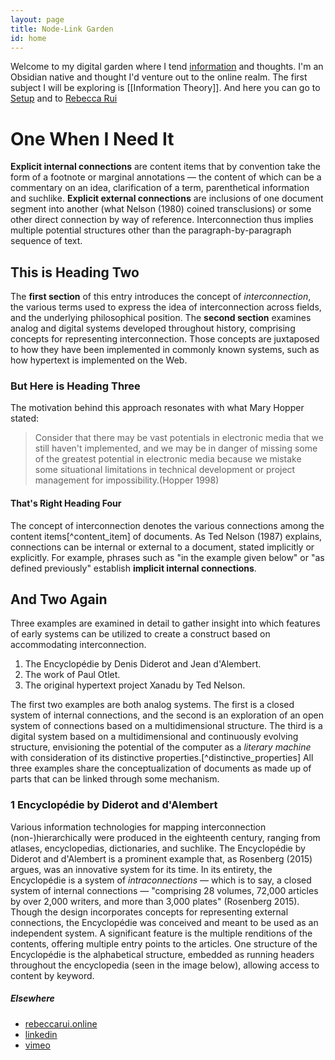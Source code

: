 ```yaml
---
layout: page
title: Node-Link Garden
id: home
---
```


Welcome to my digital garden where I tend [information](http://127.0.0.1:4000/digital_garden/information) and thoughts. I'm an Obsidian native and thought I'd venture out to the online realm. The first subject I will be exploring is [[Information Theory]]. And here you can go to [Setup](https://ifonts.xyz/ogg-font-family.html) and to [Rebecca Rui](http://127.0.0.1:4000/digital_garden/rebecca-rui)

# One When I Need It

**Explicit internal connections** are content items that by convention take the form of a footnote or marginal annotations — the content of which can be a commentary on an idea, clarification of a term, parenthetical information and suchlike. **Explicit external connections** are inclusions of one document segment into another (what Nelson (1980) coined transclusions) or some other direct connection by way of reference. Interconnection thus implies multiple potential structures other than the paragraph-by-paragraph sequence of text.

## This is Heading Two

The **first section** of this entry introduces the concept of *interconnection*, the various terms used to express the idea of interconnection across fields, and the underlying philosophical position. The **second section** examines analog and digital systems developed throughout history, comprising concepts for representing interconnection. Those concepts are juxtaposed to how they have been implemented in commonly known systems, such as how hypertext is implemented on the Web.

### But Here is Heading Three

The motivation behind this approach resonates with what Mary Hopper stated:

> Consider that there may be vast potentials in electronic media that we still haven't implemented, and we may be in danger of missing some of the greatest potential in electronic media because we mistake some situational limitations in technical development or project management for impossibility.(Hopper 1998)

#### That's Right Heading Four

The concept of interconnection denotes the various connections among the content items[^content_item] of documents. As Ted Nelson (1987) explains, connections can be internal or external to a document, stated implicitly or explicitly. For example, phrases such as "in the example given below" or "as defined previously" establish **implicit internal connections**.

## And Two Again

Three examples are examined in detail to gather insight into which features of early systems can be utilized to create a construct based on accommodating interconnection.

1. The Encyclopédie by Denis Diderot and Jean d'Alembert.
2. The work of Paul Otlet.
3. The original hypertext project Xanadu by Ted Nelson.

The first two examples are both analog systems. The first is a closed system of internal connections, and the second is an exploration of an open system of connections based on a multidimensional structure. The third is a digital system based on a multidimensional and continuously evolving structure, envisioning the potential of the computer as a *literary machine* with consideration of its distinctive properties.[^distinctive_properties] All three examples share the conceptualization of documents as made up of parts that can be linked through some mechanism.

### 1 Encyclopédie by Diderot and d'Alembert

Various information technologies for mapping interconnection (non-)hierarchically were produced in the eighteenth century, ranging from atlases, encyclopedias, dictionaries, and suchlike. The Encyclopédie by Diderot and d'Alembert is a prominent example that, as Rosenberg (2015) argues, was an innovative system for its time. In its entirety, the Encyclopédie is a system of *intraconnections* — which is to say, a closed system of internal connections — "comprising 28 volumes, 72,000 articles by over 2,000 writers, and more than 3,000 plates" (Rosenberg 2015). Though the design incorporates concepts for representing external connections, the Encyclopédie was conceived and meant to be used as an independent system. A significant feature is the multiple renditions of the contents, offering multiple entry points to the articles. One structure of the Encyclopédie is the alphabetical structure, embedded as running headers throughout the encyclopedia (seen in the image below), allowing access to content by keyword.


##### Elsewhere
- [rebeccarui.online](https://rebeccarui.online/)
- [linkedin](https://www.linkedin.com/in/r-rui/)
- [vimeo](https://vimeo.com/rebeccarui)



<!-- <section class="callout">
	Have a look at <a href="/Setup.html" class="internal-link">the first note</a> to get started on your exploration.
</section> -->
